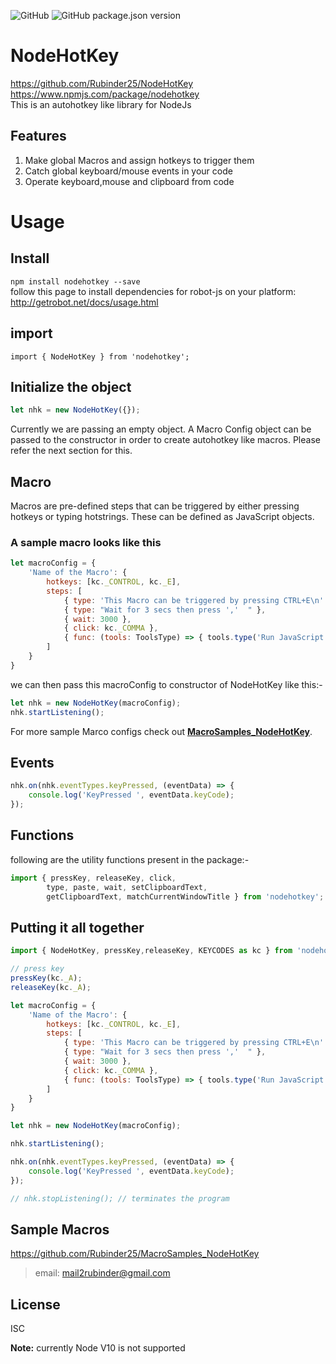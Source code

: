 ![GitHub](https://img.shields.io/github/license/Rubinder25/NodeHotKey.svg?style=flat-square)
![GitHub package.json version](https://img.shields.io/github/package-json/v/Rubinder25/NodeHotKey.svg?style=flat-square)

# NodeHotKey
https://github.com/Rubinder25/NodeHotKey  
https://www.npmjs.com/package/nodehotkey  
This is an autohotkey like library for NodeJs

## Features

1. Make global Macros and assign hotkeys to trigger them
2. Catch global keyboard/mouse events in your code
3. Operate keyboard,mouse and clipboard from code
# Usage
## Install
`npm install nodehotkey --save`  
follow this page to install dependencies for robot-js on your platform: http://getrobot.net/docs/usage.html

## import
`import { NodeHotKey } from 'nodehotkey';`
## Initialize the object
```javascript
let nhk = new NodeHotKey({});
```
Currently we are passing an empty object. A Macro Config object can be passed to the constructor in order to create autohotkey like macros.
Please refer the next section for this.

## Macro
Macros are pre-defined steps that can be triggered by either pressing hotkeys or typing hotstrings. These can be defined as JavaScript objects.
### A sample macro looks like this
```javascript
let macroConfig = {
    'Name of the Macro': {
		hotkeys: [kc._CONTROL, kc._E],
		steps: [
			{ type: 'This Macro can be triggered by pressing CTRL+E\n' },
			{ type: "Wait for 3 secs then press ','  " },
			{ wait: 3000 },
			{ click: kc._COMMA },
			{ func: (tools: ToolsType) => { tools.type('Run JavaScript functions by pressing hotkeys') } }
		]
	}
}
```
we can then pass this macroConfig to constructor of NodeHotKey like this:-
```javascript
let nhk = new NodeHotKey(macroConfig);
nhk.startListening();
```

For more sample Marco configs  check out **[MacroSamples_NodeHotKey](https://github.com/Rubinder25/MacroSamples_NodeHotKey)**.
## Events
```javascript
nhk.on(nhk.eventTypes.keyPressed, (eventData) => {
    console.log('KeyPressed ', eventData.keyCode);
});
```
## Functions
following are the utility functions present in the package:-
```javascript
import { pressKey, releaseKey, click,
        type, paste, wait, setClipboardText, 
        getClipboardText, matchCurrentWindowTitle } from 'nodehotkey'; 
```
## Putting it all together

```javascript
import { NodeHotKey, pressKey,releaseKey, KEYCODES as kc } from 'nodehotkey';

// press key
pressKey(kc._A);
releaseKey(kc._A);

let macroConfig = {
    'Name of the Macro': {
        hotkeys: [kc._CONTROL, kc._E],
        steps: [
            { type: 'This Macro can be triggered by pressing CTRL+E\n' },
            { type: "Wait for 3 secs then press ','  " },
            { wait: 3000 },
            { click: kc._COMMA },
            { func: (tools: ToolsType) => { tools.type('Run JavaScript functions by pressing hotkeys') } }
        ]
    }
}

let nhk = new NodeHotKey(macroConfig);

nhk.startListening();

nhk.on(nhk.eventTypes.keyPressed, (eventData) => {
    console.log('KeyPressed ', eventData.keyCode);
});

// nhk.stopListening(); // terminates the program
```
## Sample Macros
https://github.com/Rubinder25/MacroSamples_NodeHotKey

> email: mail2rubinder@gmail.com

## License
ISC

**Note:** currently Node V10 is not supported

